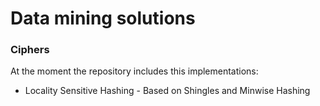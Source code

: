 Data mining solutions
=======================================

### Ciphers

At the moment the repository includes this implementations:
* Locality Sensitive Hashing - Based on Shingles and Minwise Hashing